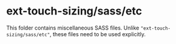 # ext-touch-sizing/sass/etc

This folder contains miscellaneous SASS files. Unlike `"ext-touch-sizing/sass/etc"`, these files
need to be used explicitly.
